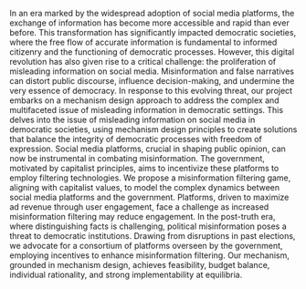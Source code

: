 In an era marked by the widespread adoption of social media platforms, the exchange of information has become more accessible and rapid than ever before. This transformation has significantly impacted democratic societies, where the free flow of accurate information is fundamental to informed citizenry and the functioning of democratic processes. However, this digital revolution has also given rise to a critical challenge: the proliferation of misleading information on social media. Misinformation and false narratives can distort public discourse, influence decision-making, and undermine the very essence of democracy. In response to this evolving threat, our project embarks on a mechanism design approach to address the complex and multifaceted issue of misleading information in democratic settings. This delves into the issue of misleading information on social media in democratic societies, using mechanism design principles to create solutions that balance the integrity of democratic processes with freedom of expression.
Social media platforms, crucial in shaping public opinion, can now be instrumental in combating misinformation. The government, motivated by capitalist principles, aims to incentivize these platforms to employ filtering technologies. We propose a misinformation filtering game, aligning with capitalist values, to model the complex dynamics between social media platforms and the government. Platforms, driven to maximize ad revenue through user engagement, face a challenge as increased misinformation filtering may reduce engagement. In the post-truth era, where distinguishing facts is challenging, political misinformation poses a threat to democratic institutions. Drawing from disruptions in past elections, we advocate for a consortium of platforms overseen
by the government, employing incentives to enhance misinformation filtering. Our mechanism, grounded in mechanism design, achieves feasibility, budget balance, individual rationality, and strong implementability at equilibria. 
